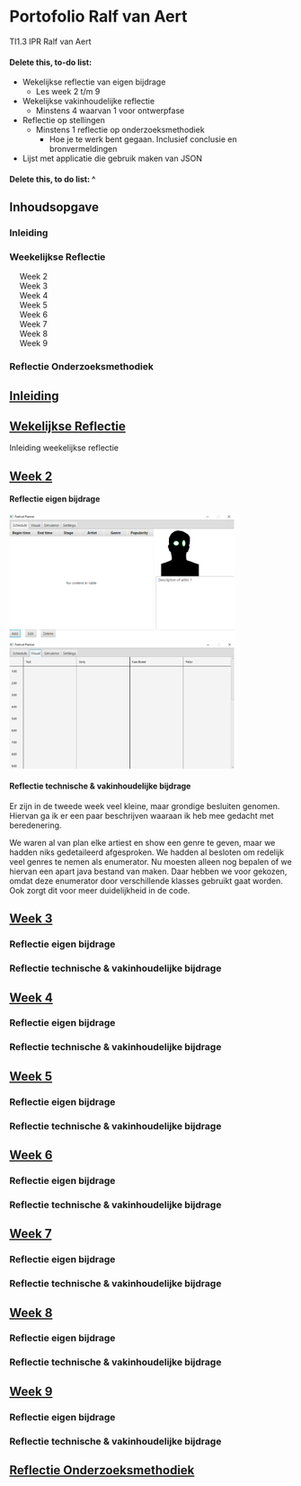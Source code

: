 # Portofolio Ralf van Aert
TI1.3 IPR Ralf van Aert


#### Delete this, to-do list:
- Wekelijkse reflectie van eigen bijdrage
    - Les week 2 t/m 9
- Wekelijkse vakinhoudelijke reflectie
    - Minstens 4 waarvan 1 voor ontwerpfase
- Reflectie op stellingen
    - Minstens 1 reflectie op onderzoeksmethodiek
        - Hoe je te werk bent gegaan. Inclusief conclusie en bronvermeldingen
- Lijst met applicatie die gebruik maken van JSON
#### Delete this, to do list: ^


## Inhoudsopgave
<div id="TOC">
<ul>
    <li>
    <h3>
        <a href="#intro"> Inleiding </a>
    </h3>
    </li>
    <li>
    <h3>
        <a href="#weekly"> Weekelijkse Reflectie</a>
    </h3>
    </li>
        <ul>
            <li>
                <a href="#week2">Week 2</a>  
            </li>
            <li>
                <a href="#week3">Week 3</a>  
            </li>
            <li>
                <a href="#week4">Week 4</a>  
            </li>
            <li>
                <a href="#week5">Week 5</a>  
            </li>
            <li>
                <a href="#week6">Week 6</a>  
            </li>
            <li>
                <a href="#week7">Week 7</a>  
            </li>
            <li>
                <a href="#week8">Week 8</a>  
            </li>
            <li>
                <a href="#week9">Week 9</a>  
            </li>
        </ul>
    <li>
    <h3>
        <a href="#onderzoeksMethodiek"> Reflectie Onderzoeksmethodiek </a>
    </h3>
    </li>
</ul>
</div>

<div id="intro">
    <h2>
        <a href="TOC"> Inleiding</a>
    </h2>
<div>

<div id="weekly">
    <h2>
        <a href="TOC">Wekelijkse Reflectie</a>
    </h2>
</div>
Inleiding weekelijkse reflectie

<div id="week2">
    <h2>
        <a href="TOC">Week 2</a>
    </h2>
</div>

#### Reflectie eigen bijdrage
<img src="scheduleTabExample1.png" alt="Schedule Tab Progress" width="400"/>
<img src="visualTabExample1.png" alt="Visual Tab Progress" width="400"/>

#### Reflectie technische & vakinhoudelijke bijdrage
Er zijn in de tweede week veel kleine, maar grondige besluiten genomen. Hiervan ga ik er een paar beschrijven waaraan ik heb mee gedacht met beredenering.

We waren al van plan elke artiest en show een genre te geven, maar we hadden niks gedetaileerd afgesproken. We hadden al besloten om redelijk veel genres te nemen als enumerator. Nu moesten alleen nog bepalen of we hiervan een apart java bestand van maken. Daar hebben we voor gekozen, omdat deze enumerator door verschillende klasses gebruikt gaat worden. Ook zorgt dit voor meer duidelijkheid in de code.



<div id="week3">
    <h2>
        <a href="TOC">Week 3</a>
    </h2>
</div>

### Reflectie eigen bijdrage


### Reflectie technische & vakinhoudelijke bijdrage


<div id="week4">
    <h2>
        <a href="TOC">Week 4</a>
    </h2>
</div>

### Reflectie eigen bijdrage


### Reflectie technische & vakinhoudelijke bijdrage


<div id="week5">
    <h2>
        <a href="TOC">Week 5</a>
    </h2>
</div>

### Reflectie eigen bijdrage


### Reflectie technische & vakinhoudelijke bijdrage


<div id="week6">
    <h2>
        <a href="TOC">Week 6</a>
    </h2>
</div>

### Reflectie eigen bijdrage


### Reflectie technische & vakinhoudelijke bijdrage


<div id="week7">
    <h2>
        <a href="TOC">Week 7</a>
    </h2>
</div>

### Reflectie eigen bijdrage


### Reflectie technische & vakinhoudelijke bijdrage


<div id="week8">
    <h2>
        <a href="TOC">Week 8</a>
    </h2>
</div>

### Reflectie eigen bijdrage


### Reflectie technische & vakinhoudelijke bijdrage


<div id="week9">
    <h2>
        <a href="TOC">Week 9</a>
    </h2>
</div>

### Reflectie eigen bijdrage


### Reflectie technische & vakinhoudelijke bijdrage




<div id="onderzoeksMethodiek">
    <h2>
        <a href="TOC">Reflectie Onderzoeksmethodiek</a>
    </h2>
</div>